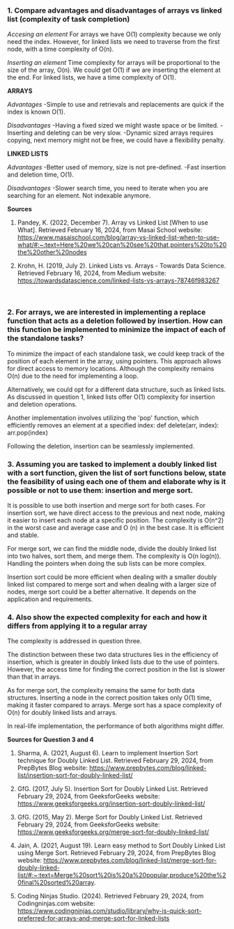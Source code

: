 ### 1. Compare advantages and disadvantages of arrays vs linked list (complexity of task completion) 
*Accesing an element*
For arrays we have O(1) complexity because we only need the index. However, for linked lists we need to traverse from the first node, with a time complexity of O(n).

*Inserting an element*
Time complexity for arrays will be proportional to the size of the array, O(n). We could get O(1) if we are inserting the element at the end. For linked lists, we have a time complexity of O(1).

**ARRAYS**

*Advantages*
-Simple to use and retrievals and replacements are quick if the index is known O(1).

*Disadvantages* 
-Having a fixed sized we might waste space or be limited. 
-Inserting and deleting can be very slow.
-Dynamic sized arrays requires copying, next memory might not be free, we could have a flexibility penalty. 

**LINKED LISTS**

*Advantages*
-Better used of memory, size is not pre-defined.
-Fast insertion and deletion time, O(1).

*Disadvantages*
-Slower search time, you need to iterate when you are searching for an element.
Not indexable anymore.

**Sources**

1. Pandey, K. (2022, December 7). Array vs Linked List [When to use What]. Retrieved February 16, 2024, from Masai School website: https://www.masaischool.com/blog/array-vs-linked-list-when-to-use-what/#:~:text=Here%20we%20can%20see%20that,pointers%20to%20the%20other%20nodes 

2. Krohn, H. (2019, July 2). Linked Lists vs. Arrays - Towards Data Science. Retrieved February 16, 2024, from Medium website: https://towardsdatascience.com/linked-lists-vs-arrays-78746f983267

‌
### 2. For arrays, we are interested in implementing a replace function that acts as a deletion followed by insertion. How can this function be implemented to minimize the impact of each of the standalone tasks? 

To minimize the impact of each standalone task, we could keep track of the position of each element in the array, using pointers. This approach allows for direct access to memory locations. Although the complexity remains O(n) due to the need for implementing a loop.

Alternatively, we could opt for a different data structure, such as linked lists. As discussed in question 1, linked lists offer O(1) complexity for insertion and deletion operations.

Another implementation involves utilizing the 'pop' function, which efficiently removes an element at a specified index:
def delete(arr, index):
    arr.pop(index)

Following the deletion, insertion can be seamlessly implemented.


### 3. Assuming you are tasked to implement a doubly linked list with a sort function, given the list of sort functions below, state the feasibility of using each one of them and elaborate why is it possible or not to use them: insertion and merge sort.

It is possible to use both insertion and merge sort for both cases. For insertion sort, we have direct access to the previous and next node, making it easier to insert each node at a specific position. The complexity is O(n^2) in the worst case and average case and O (n) in the best case. It is efficient and stable.

For merge sort, we can find the middle node, divide the doubly linked list into two halves, sort them, and merge them. The complexity is O(n log(n)). Handling the pointers when doing the sub lists can be more complex. 

Insertion sort could be more efficient when dealing with a smaller doubly linked list compared to merge sort and when dealing with a larger size of nodes, merge sort could be a better alternative. It depends on the application and requirements.


### 4. Also show the expected complexity for each and how it differs from applying it to a regular array
The complexity is addressed in question three. 

The distinction between these two data structures lies in the efficiency of insertion, which is greater in doubly linked lists due to the use of pointers. However, the access time for finding the correct position in the list is slower than that in arrays.

As for merge sort, the complexity remains the same for both data structures. Inserting a node in the correct position takes only O(1) time, making it faster compared to arrays. Merge sort has a space complexity of O(n) for doubly linked lists and arrays.

In real-life implementation, the performance of both algorithms might differ.


**Sources for Question 3 and 4**

1. Sharma, A. (2021, August 6). Learn to implement Insertion Sort technique for Doubly Linked List. Retrieved February 29, 2024, from PrepBytes Blog website: https://www.prepbytes.com/blog/linked-list/insertion-sort-for-doubly-linked-list/ 

2. GfG. (2017, July 5). Insertion Sort for Doubly Linked List. Retrieved February 29, 2024, from GeeksforGeeks website: https://www.geeksforgeeks.org/insertion-sort-doubly-linked-list/

3. GfG. (2015, May 2). Merge Sort for Doubly Linked List. Retrieved February 29, 2024, from GeeksforGeeks website: https://www.geeksforgeeks.org/merge-sort-for-doubly-linked-list/

4. Jain, A. (2021, August 19). Learn easy method to Sort Doubly Linked List using Merge Sort. Retrieved February 29, 2024, from PrepBytes Blog website: https://www.prepbytes.com/blog/linked-list/merge-sort-for-doubly-linked-list/#:~:text=Merge%20sort%20is%20a%20popular,produce%20the%20final%20sorted%20array.

5. Coding Ninjas Studio. (2024). Retrieved February 29, 2024, from Codingninjas.com website: https://www.codingninjas.com/studio/library/why-is-quick-sort-preferred-for-arrays-and-merge-sort-for-linked-lists

‌

‌



‌
‌




